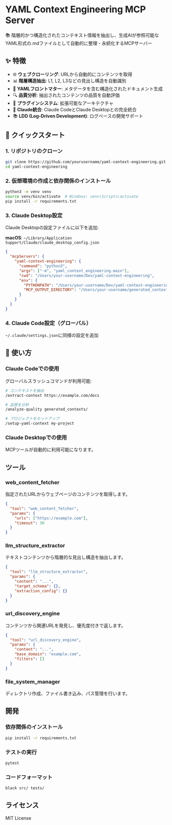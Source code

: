 # YAML Context Engineering MCP Server

📚 階層的かつ構造化されたコンテキスト情報を抽出し、生成AIが参照可能なYAML形式の.mdファイルとして自動的に整理・永続化するMCPサーバー

## ✨ 特徴

- 🌐 **ウェブクローリング**: URLから自動的にコンテンツを取得
- 📊 **階層構造抽出**: L1, L2, L3などの見出し構造を自動識別
- 📝 **YAMLフロントマター**: メタデータを含む構造化されたドキュメント生成
- 🔍 **品質分析**: 抽出されたコンテンツの品質を自動評価
- 🔌 **プラグインシステム**: 拡張可能なアーキテクチャ
- 🤖 **Claude統合**: Claude CodeとClaude Desktopとの完全統合
- 📚 **LDD (Log-Driven Development)**: ログベースの開発サポート

## 🚀 クイックスタート

### 1. リポジトリのクローン

```bash
git clone https://github.com/yourusername/yaml-context-engineering.git
cd yaml-context-engineering
```

### 2. 仮想環境の作成と依存関係のインストール

```bash
python3 -m venv venv
source venv/bin/activate  # Windows: venv\Scripts\activate
pip install -r requirements.txt
```

### 3. Claude Desktop設定

Claude Desktopの設定ファイルに以下を追加:

**macOS**: `~/Library/Application Support/Claude/claude_desktop_config.json`

```json
{
  "mcpServers": {
    "yaml-context-engineering": {
      "command": "python3",
      "args": ["-m", "yaml_context_engineering.main"],
      "cwd": "/Users/your-username/Dev/yaml-context-engineering",
      "env": {
        "PYTHONPATH": "/Users/your-username/Dev/yaml-context-engineering/src",
        "MCP_OUTPUT_DIRECTORY": "/Users/your-username/generated_contexts"
      }
    }
  }
}
```

### 4. Claude Code設定（グローバル）

`~/.claude/settings.json`に同様の設定を追加

## 📖 使い方

### Claude Codeでの使用

グローバルスラッシュコマンドが利用可能:

```bash
# コンテキストを抽出
/extract-context https://example.com/docs

# 品質を分析
/analyze-quality generated_contexts/

# プロジェクトをセットアップ
/setup-yaml-context my-project
```

### Claude Desktopでの使用

MCPツールが自動的に利用可能になります。

## ツール

### web_content_fetcher

指定されたURLからウェブページのコンテンツを取得します。

```json
{
  "tool": "web_content_fetcher",
  "params": {
    "urls": ["https://example.com"],
    "timeout": 30
  }
}
```

### llm_structure_extractor

テキストコンテンツから階層的な見出し構造を抽出します。

```json
{
  "tool": "llm_structure_extractor",
  "params": {
    "content": "...",
    "target_schema": {},
    "extraction_config": {}
  }
}
```

### url_discovery_engine

コンテンツから関連URLを発見し、優先度付きで返します。

```json
{
  "tool": "url_discovery_engine",
  "params": {
    "content": "...",
    "base_domain": "example.com",
    "filters": []
  }
}
```

### file_system_manager

ディレクトリ作成、ファイル書き込み、パス管理を行います。

## 開発

### 依存関係のインストール

```bash
pip install -r requirements.txt
```

### テストの実行

```bash
pytest
```

### コードフォーマット

```bash
black src/ tests/
```

## ライセンス

MIT License